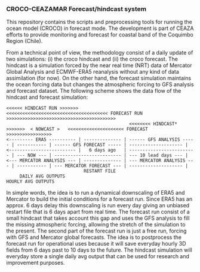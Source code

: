 ### CROCO-CEAZAMAR Forecast/hindcast system

This repository contains the scripts and preprocessing tools for running the ocean model (CROCO) in forecast mode. The development is part of CEAZA efforts
to provide monitoring and forecast for coastal band of the Coquimbo Region (Chile).

From a technical point of view, the methodology consist of a daily update of two simulations: (i) the croco hindcast and (ii) the croco forecast.
The hindcast is a simulation forced by the near real time (NRT) data of Mercator Global Analysis and ECMWF-ERA5 reanalysis without any kind of data assimilation (for now). On the other hand,
the forecast simulation maintains the ocean forcing data but changes the atmospheric forcing to GFS analysis and forecast dataset. The following scheme shows 
the data flow of the hindcast and forecast simulation:

```
<<<<<< HINDCAST RUN >>>>>>>                  <<<<<<<<<<<<<<<<<<<<<<<<<<<<<<<<<<<<<< FORECAST RUN >>>>>>>>>>>>>>>>>>>>>>>>>>>>>>>>>>>>>>>>>
                                              <<<<<<<< HINDCAST* >>>>>>>  < NOWCAST >   <<<<<<<<<<<<<<<<<<<<< FORECAST >>>>>>>>>>>>>>>>>
<--------- ERA5 ---------- | -------------- | ------ GFS ANALYSIS ----- | ----------- | ------ GFS FORECAST ----- | -------------------- |
<------------------------- |   6 days ago   | ------------------------- | --- NOW --- | ------------------------- | --- 10 lead days --- |
<--- MERCATOR ANALYSIS --- | -------------- | --- MERCATOR ANALYSIS --- | ----------- | --- MERCATOR FORECAST --- | -------------------- |
                             RESTART FILE       
     DAILY AVG OUTPUTS                                                             HOURLY AVG OUTPUTS
```

In simple words, the idea is to run a dynamical downscaling of ERA5 and Mercator to build the initial conditions for a forecast run. Since ERA5 has an approx. 6 days delay
this downscaling is run every day giving an unbiased restart file that is 6 days apart from real time. The forecast run consist of a small hindcast that takes account
this gap and uses the GFS analysis to fill the missing atmospheric forcing, allowing the stretch of the simulation to the present. The second part of the forecast 
run is just a free run, forcing with GFS and Mercator global forecasts. The idea is to postprocess the forecast run for operational uses because it will save everyday
hourly 3D fields from 6 days past to 10 days to the future. The hindcast simulation will everyday store a single daily avg output that can be used for research and improvement purposes.  
